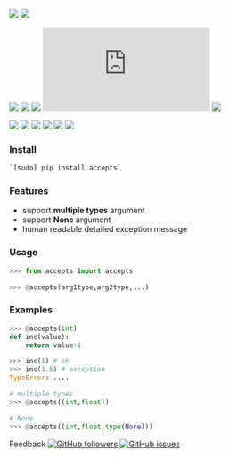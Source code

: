 [![](https://img.shields.io/badge/language-Python-blue.svg)]()
[![](https://img.shields.io/pypi/v/accepts.svg)](https://pypi.org/pypi/accepts)

[![](https://www.codefactor.io/repository/github/looking-for-a-job/accepts.py/badge)](https://www.codefactor.io/repository/github/looking-for-a-job/accepts.py)
[![](https://codeclimate.com/github/looking-for-a-job/accepts.py/badges/gpa.svg)](https://codeclimate.com/github/looking-for-a-job/accepts.py)
[![](https://img.shields.io/scrutinizer/g/looking-for-a-job/accepts.py.svg)](https://scrutinizer-ci.com/g/looking-for-a-job/accepts.py/)
[![](https://bettercodehub.com/edge/badge/looking-for-a-job/accepts.py?branch=master)](https://bettercodehub.com/results/looking-for-a-job/accepts.py)
[![](https://sonarcloud.io/api/project_badges/measure?project=accepts.py&metric=code_smells)](https://sonarcloud.io/dashboard?id=accepts.py)

[![](https://codecov.io/gh/looking-for-a-job/accepts.py/branch/master/graph/badge.svg)](https://codecov.io/gh/looking-for-a-job/accepts.py)
[![](https://semaphoreci.com/api/v1/looking-for-a-job/accepts-py/branches/master/badge.svg)](https://semaphoreci.com/looking-for-a-job/accepts-py)
[![](https://scrutinizer-ci.com/g/looking-for-a-job/accepts.py/badges/build.png?b=master)](https://scrutinizer-ci.com/g/looking-for-a-job/accepts.py/)
[![](https://api.travis-ci.org/looking-for-a-job/accepts.py.svg?branch=master)](https://travis-ci.org/looking-for-a-job/accepts.py/)
[![](https://sonarcloud.io/api/project_badges/measure?project=accepts.py&metric=security_rating)](https://sonarcloud.io/dashboard?id=accepts.py)
[![](https://sonarcloud.io/api/project_badges/measure?project=accepts.py&metric=vulnerabilities)](https://sonarcloud.io/dashboard?id=accepts.py)

### Install

```bash
`[sudo] pip install accepts`
```

### Features

*	support **multiple types** argument
*	support **None** argument
*	human readable detailed exception message

### Usage

```python
>>> from accepts import accepts

>>> @accepts(arg1type,arg2type,...)
```

### Examples

```python
>>> @accepts(int)
def inc(value):
	return value+1

>>> inc(1) # ok
>>> inc(1.5) # exception
TypeError: ....

# multiple types
>>> @accepts((int,float))

# None
>>> @accepts((int,float,type(None)))
```


Feedback
[![GitHub followers](https://img.shields.io/github/followers/looking-for-a-job.svg?style=social&label=Follow)](https://github.com/looking-for-a-job)
[![GitHub issues](https://img.shields.io/github/issues/looking-for-a-job/accepts.py.svg)](https://github.com/looking-for-a-job/accepts.py/issues)
